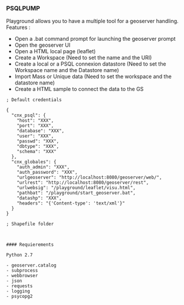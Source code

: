 ### PSQLPUMP
Playground allows you to have a multiple tool for a geoserver handling.
Features :
- Open a .bat command prompt for launching the geoserver prompt
- Open the geoserver UI 
- Open a HTML local page (leaflet)
- Create a Workspace (Need to set the name and the URI)
- Create a local or a PSQL connexion datastore (Need to set the Workspace name and the Datastore name)
- Import Mass or Unique data (Need to set the workspace and the datastore name)
- Create a HTML sample to connect the data to the GS

```
; Default credentials

{
  "cnx_psql": {
    "host": "XXX",
    "port": "XXX",
    "database": "XXX",
    "user": "XXX",
    "passwd": "XXX",
    "dbtype": "XXX",
    "schema": "XXX"
  },
  "cnx_globales": {
    "auth_admin": "XXX",
    "auth_password": "XXX",
    "urlgeoserver": "http://localhost:8080/geoserver/web/",
    "urlrest": "http://localhost:8080/geoserver/rest",
    "urlwebsig": "/playground/leaflet/visu.html",
    "pathbat": "/playground/start_geoserver.bat",
    "datashp": "XXX",
    "headers": "{'Content-type': 'text/xml'}"
  }
}

; Shapefile folder



#### Requierements 

Python 2.7

- geoserver.catalog 
- subprocess
- webbrowser
- json
- requests
- logging
- psycopg2

